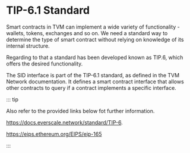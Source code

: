# TIP-6.1 Standard
Smart contracts in TVM can implement a wide variety of functionality - wallets, tokens, exchanges and so on. We need a standard way to determine the type of smart contract without relying on knowledge of its internal structure.

Regarding to that a standard has been developed known as TIP.6, which offers the desired functionality.

The SID interface is part of the TIP-6.1 standard, as defined in the TVM Network documentation. It defines a smart contract interface that allows other contracts to query if a contract implements a specific interface.

::: tip

Also refer to the provided links below fot further information.

https://docs.everscale.network/standard/TIP-6.

https://eips.ethereum.org/EIPS/eip-165

:::